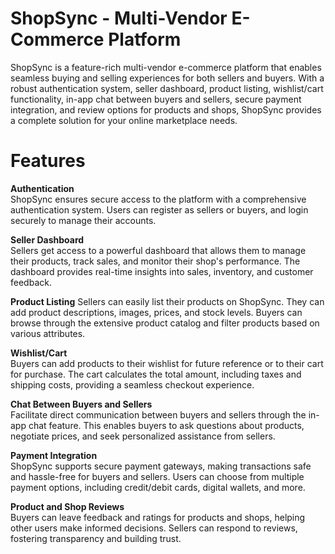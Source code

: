 # ShopSync - Multi-Vendor E-Commerce Platform


ShopSync is a feature-rich multi-vendor e-commerce platform that enables seamless buying and selling experiences for both sellers and buyers. With a robust authentication system, seller dashboard, product listing, wishlist/cart functionality, in-app chat between buyers and sellers, secure payment integration, and review options for products and shops, ShopSync provides a complete solution for your online marketplace needs.

# Features
**Authentication**  
ShopSync ensures secure access to the platform with a comprehensive authentication system. Users can register as sellers or buyers, and login securely to manage their accounts.

**Seller Dashboard**  
Sellers get access to a powerful dashboard that allows them to manage their products, track sales, and monitor their shop's performance. The dashboard provides real-time insights into sales, inventory, and customer feedback.

**Product Listing** 
Sellers can easily list their products on ShopSync. They can add product descriptions, images, prices, and stock levels. Buyers can browse through the extensive product catalog and filter products based on various attributes.

**Wishlist/Cart**  
Buyers can add products to their wishlist for future reference or to their cart for purchase. The cart calculates the total amount, including taxes and shipping costs, providing a seamless checkout experience.

**Chat Between Buyers and Sellers**  
Facilitate direct communication between buyers and sellers through the in-app chat feature. This enables buyers to ask questions about products, negotiate prices, and seek personalized assistance from sellers.

**Payment Integration**  
ShopSync supports secure payment gateways, making transactions safe and hassle-free for buyers and sellers. Users can choose from multiple payment options, including credit/debit cards, digital wallets, and more.

**Product and Shop Reviews**  
Buyers can leave feedback and ratings for products and shops, helping other users make informed decisions. Sellers can respond to reviews, fostering transparency and building trust.
